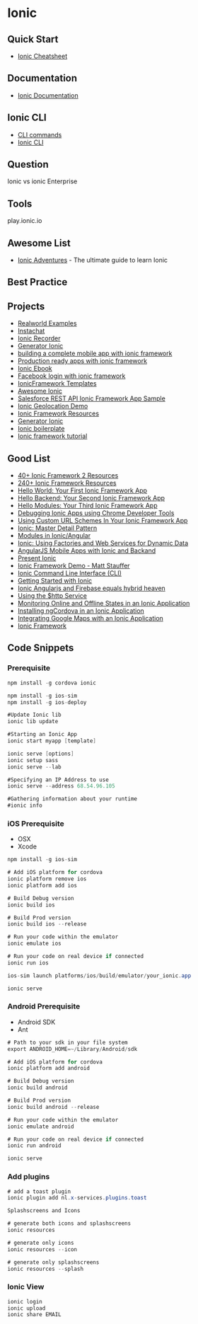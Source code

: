 # Ionic

## Quick Start
* [Ionic Cheatsheet](https://devdactic.com/ionic-cheatsheet/)

## Documentation
* [Ionic Documentation](http://docs.ionic.io/docs)

## Ionic CLI
* [CLI commands](https://github.com/TwoGears/hakomo-guides/wiki/Ionic-cheatsheet)
* [Ionic CLI](https://github.com/driftyco/ionic-cli)


## Question
Ionic vs ionic Enterprise


## Tools
play.ionic.io



## Awesome List
* [Ionic Adventures](https://github.com/juarezpaf/ionic-adventures) - The ultimate guide to learn Ionic 

## Best Practice

## Projects
* [Realworld Examples](https://github.com/lockeyo/Ionic-Framework-Resources/blob/master/realworld-examples.md)
* [Instachat](https://github.com/gregavola/instachat)
* [Ionic Recorder](https://github.com/tracktunes/ionic-recorder)
* [Generator Ionic](https://github.com/diegonetto/generator-ionic)
* [building a complete mobile app with ionic framework](https://github.com/ionicthemes/building-a-complete-mobile-app-with-ionic-framework)
* [Production ready apps with ionic framework](https://github.com/airpair/production-ready-apps-with-ionic-framework)
* [Ionic Ebook](https://github.com/innovieco/ionic-ebook)
* [Facebook login with ionic framework](https://github.com/ionicthemes/facebook-login-with-ionic-framework)
* [IonicFramework Templates](https://github.com/HansUXdev/IonicFramework-Templates)
* [Awesome Ionic](https://github.com/chrisbernal/awesome-ionic)
* [Salesforce REST API Ionic Framework App Sample](https://github.com/myurasov/Salesforce-REST-API-Ionic-Framework-App-Sample)
* [Ionic Geolocation Demo](https://github.com/Gajotres/IonicGeolocationDemo)
* [Ionic Framework Resources](https://github.com/lockeyo/Ionic-Framework-Resources)
* [Generator Ionic](https://github.com/mikehaas763/generator-ionic)
* [Ionic boilerplate](https://github.com/cowfox/ionic-boilerplate)
* [Ionic framework tutorial](https://thinkster.io/ionic-framework-tutorial)

## Good List

* [40+ Ionic Framework 2 Resources](http://mcgivery.com/15-ionic-framework-2-resources/)
* [240+ Ionic Framework Resources](http://mcgivery.com/100-ionic-framework-resources/)
* [Hello World: Your First Ionic Framework App](http://mcgivery.com/hello-world-first-ionic-framework-app/)
* [Hello Backend: Your Second Ionic Framework App](http://mcgivery.com/hello-backend-your-second-ionic-framework-app/)
* [Hello Modules: Your Third Ionic Framework App](http://mcgivery.com/hello-modules-your-third-ionic-framework-app/)
* [Debugging Ionic Apps using Chrome Developer Tools](http://mcgivery.com/debugging-ionic-apps-chrome-developer-tools/)
* [Using Custom URL Schemes In Your Ionic Framework App](http://mcgivery.com/using-custom-url-schemes-ionic-framework-app/)
* [Ionic: Master Detail Pattern](http://mcgivery.com/ionic-master-detail-pattern/)
* [Modules in Ionic/Angular](http://mcgivery.com/modules-ionicangular/)
* [Ionic: Using Factories and Web Services for Dynamic Data](http://mcgivery.com/ionic-using-factories-and-web-services-for-dynamic-data/)
* [AngularJS Mobile Apps with Ionic and Backand](http://blog.backand.com/angularjs-mobile-apps-with-ionic-and-backand/)
* [Present Ionic](http://ionicframework.com/present-ionic/slides/#/1)
* [Ionic Framework Demo - Matt Stauffer](https://www.youtube.com/watch?v=nh9EARpk-dc)
* [Ionic Command Line Interface (CLI)](http://www.joshmorony.com/getting-started-with-the-ionic-command-line-interface-cli/)
* [Getting Started with Ionic](http://blog.teamtreehouse.com/getting-started-ionic)
* [Ionic Angularjs and Firebase equals hybrid heaven](http://blog.budacode.com/2015/06/09/ionic-angularjs-and-firebase-equals-hybrid-heaven/)
* [Using the $http Service](http://www.joshmorony.com/part-1-using-the-http-service-in-ionic-to-dynamically-load-google-map-markers/)
* [Monitoring Online and Offline States in an Ionic Application](http://www.joshmorony.com/monitoring-online-and-offline-states-in-an-ionic-application/)
* [Installing ngCordova in an Ionic Application](http://www.joshmorony.com/installing-ngcordova-in-an-ionic-application/)
* [Integrating Google Maps with an Ionic Application](http://www.joshmorony.com/integrating-google-maps-with-an-ionic-application/)
* [Ionic Framework](https://www.script-tutorials.com/ionic-framework/)



## Code Snippets

### Prerequisite
```java
npm install -g cordova ionic

npm install -g ios-sim
npm install -g ios-deploy

#Update Ionic lib
ionic lib update

#Starting an Ionic App
ionic start myapp [template]

ionic serve [options]
ionic setup sass 
ionic serve --lab

#Specifying an IP Address to use
ionic serve --address 68.54.96.105

#Gathering information about your runtime
#ionic info

```

### iOS Prerequisite
* OSX
* Xcode

```java
npm install -g ios-sim

# Add iOS platform for cordova
ionic platform remove ios
ionic platform add ios

# Build Debug version
ionic build ios

# Build Prod version
ionic build ios --release 

# Run your code within the emulator
ionic emulate ios

# Run your code on real device if connected
ionic run ios

ios-sim launch platforms/ios/build/emulator/your_ionic.app

ionic serve
```

### Android Prerequisite
* Android SDK
* Ant


```java
# Path to your sdk in your file system
export ANDROID_HOME=~/Library/Android/sdk

# Add iOS platform for cordova
ionic platform add android

# Build Debug version
ionic build android

# Build Prod version
ionic build android --release 

# Run your code within the emulator
ionic emulate android

# Run your code on real device if connected
ionic run android

ionic serve
```

### Add plugins
```java
# add a toast plugin
ionic plugin add nl.x-services.plugins.toast

Splashscreens and Icons

# generate both icons and splashscreens
ionic resources

# generate only icons
ionic resources --icon

# generate only splashscreens
ionic resources --splash
```

### Ionic View
```java
ionic login
ionic upload
ionic share EMAIL


```






